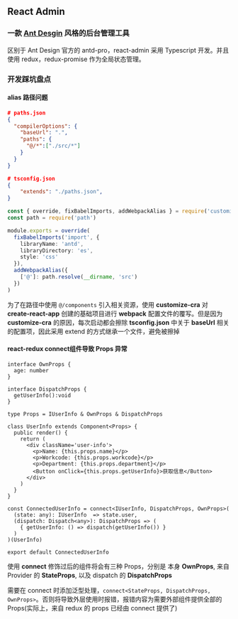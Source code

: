 ## React Admin
### 一款 [Ant Desgin](https://ant.design/docs/react/introduce-cn) 风格的后台管理工具

区别于 Ant Design 官方的 antd-pro，react-admin 采用 Typescript 开发。并且使用 redux，redux-promise 作为全局状态管理。

### 开发踩坑盘点
#### alias 路径问题
```json
# paths.json
{
  "compilerOptions": {
    "baseUrl": ".",
    "paths": {
      "@/*":["./src/*"]
    }
  }
}

# tsconfig.json
{
    "extends": "./paths.json",
}
```
```typescript
const { override, fixBabelImports, addWebpackAlias } = require('customize-cra')
const path = require('path')

module.exports = override(
  fixBabelImports('import', {
    libraryName: 'antd',
    libraryDirectory: 'es',
    style: 'css'
  }),
  addWebpackAlias({
    ['@']: path.resolve(__dirname, 'src')
  })
)
```
为了在路径中使用 ```@/components``` 引入相关资源，使用 **customize-cra** 对 **create-react-app** 创建的基础项目进行 **webpack** 配置文件的覆写。但是因为 **customize-cra** 的原因，每次启动都会擦除 **tsconfig.json** 中关于 **baseUrl** 相关的配置项，因此采用 extend 的方式继承一个文件，避免被擦掉

#### react-redux connect组件导致 Props 异常
```tsx
interface OwnProps {
  age: number
}

interface DispatchProps {
  getUserInfo():void
}

type Props = IUserInfo & OwnProps & DispatchProps

class UserInfo extends Component<Props> {
  public render() {
    return (
      <div className='user-info'>
        <p>Name: {this.props.name}</p>
        <p>Workcode: {this.props.workcode}</p>
        <p>Department: {this.props.department}</p>
        <Button onClick={this.props.getUserInfo}>获取信息</Button>
      </div>
    )
  }
}

const ConnectedUserInfo = connect<IUserInfo, DispatchProps, OwnProps>(
  (state: any): IUserInfo  => state.user, 
  (dispatch: Dispatch<any>): DispatchProps => (
    { getUserInfo: () => dispatch(getUserInfo()) }
  )
)(UserInfo)

export default ConnectedUserInfo
```
使用 **connect** 修饰过后的组件将会有三种 Props，分别是 本身 **OwnProps**, 来自 Provider 的 **StateProps**, 以及 dispatch 的 **DispatchProps**

需要在 connect 时添加泛型处理，```connect<StateProps, DispatchProps, OwnProps>```。否则将导致外层使用时报错，报错内容为需要外部组件提供全部的 Props(实际上，来自 redux 的 props 已经由 connect 提供了)